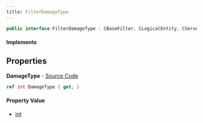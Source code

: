 ```yaml
---
title: FilterDamageType
---
```


```csharp
public interface FilterDamageType : CBaseFilter, CLogicalEntity, CServerOnlyEntity, CBaseEntity, CEntityInstance, ISchemaClass<CEntityInstance>, ISchemaClass<CBaseEntity>, ISchemaClass<CServerOnlyEntity>, ISchemaClass<CLogicalEntity>, ISchemaClass<CBaseFilter>, ISchemaClass<FilterDamageType>, ISchemaField, ISchemaClass, INativeHandle
```

#### Implements

## Properties

**DamageType** - [Source Code](https://github.com/swiftly-solution/swiftlys2/blob/master/managed/src/SwiftlyS2.Generated/Schemas/Interfaces/FilterDamageType.cs#L16)

```csharp
ref int DamageType { get; }
```

#### Property Value

- [int](https://learn.microsoft.com/dotnet/api/system.int32)


